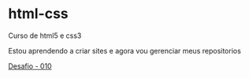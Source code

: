 # html-css
Curso de html5 e css3

Estou aprendendo a criar sites e agora vou gerenciar meus repositorios 

<a href="/exercicios/desafios/desafio010/android.html"> Desafio - 010</a>

